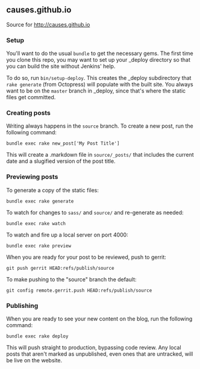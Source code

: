 ## causes.github.io

Source for <http://causes.github.io>

### Setup

You'll want to do the usual `bundle` to get the necessary gems. The first time
you clone this repo, you may want to set up your _deploy directory so that you
can build the site without Jenkins' help.

To do so, run `bin/setup-deploy`. This creates the _deploy subdirectory that
`rake generate` (from Octopress) will populate with the built site. You always
want to be on the `master` branch in _deploy, since that's where the static
files get committed.

### Creating posts

Writing always happens in the `source` branch. To create a new post, run the
following command:

    bundle exec rake new_post['My Post Title']

This will create a .markdown file in `source/_posts/` that includes the current
date and a slugified version of the post title.

### Previewing posts

To generate a copy of the static files:

    bundle exec rake generate

To watch for changes to `sass/` and `source/` and re-generate as needed:

    bundle exec rake watch

To watch and fire up a local server on port 4000:

    bundle exec rake preview

When you are ready for your post to be reviewed, push to gerrit:

    git push gerrit HEAD:refs/publish/source

To make pushing to the "source" branch the default:

    git config remote.gerrit.push HEAD:refs/publish/source

### Publishing

When you are ready to see your new content on the blog, run the following
command:

    bundle exec rake deploy

This will push straight to production, bypassing code review. Any local posts
that aren't marked as unpublished, even ones that are untracked, will be live
on the website.
